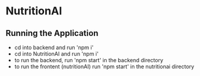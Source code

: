 # NutritionAI

## Running the Application

- cd into backend and run 'npm i'
- cd into NutritionAI and run 'npm i'
- to run the backend, run 'npm start' in the backend directory
- to run the frontent (nutritionAI) run 'npm start' in the nutritionai directory
